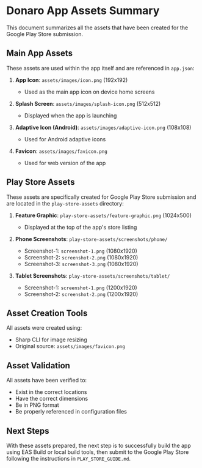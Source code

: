 # Donaro App Assets Summary

This document summarizes all the assets that have been created for the Google Play Store submission.

## Main App Assets

These assets are used within the app itself and are referenced in `app.json`:

1. **App Icon**: `assets/images/icon.png` (192x192)
   - Used as the main app icon on device home screens

2. **Splash Screen**: `assets/images/splash-icon.png` (512x512)
   - Displayed when the app is launching

3. **Adaptive Icon (Android)**: `assets/images/adaptive-icon.png` (108x108)
   - Used for Android adaptive icons

4. **Favicon**: `assets/images/favicon.png`
   - Used for web version of the app

## Play Store Assets

These assets are specifically created for Google Play Store submission and are located in the `play-store-assets` directory:

1. **Feature Graphic**: `play-store-assets/feature-graphic.png` (1024x500)
   - Displayed at the top of the app's store listing

2. **Phone Screenshots**: `play-store-assets/screenshots/phone/`
   - Screenshot-1: `screenshot-1.png` (1080x1920)
   - Screenshot-2: `screenshot-2.png` (1080x1920)
   - Screenshot-3: `screenshot-3.png` (1080x1920)

3. **Tablet Screenshots**: `play-store-assets/screenshots/tablet/`
   - Screenshot-1: `screenshot-1.png` (1200x1920)
   - Screenshot-2: `screenshot-2.png` (1200x1920)

## Asset Creation Tools

All assets were created using:
- Sharp CLI for image resizing
- Original source: `assets/images/favicon.png`

## Asset Validation

All assets have been verified to:
- Exist in the correct locations
- Have the correct dimensions
- Be in PNG format
- Be properly referenced in configuration files

## Next Steps

With these assets prepared, the next step is to successfully build the app using EAS Build or local build tools, then submit to the Google Play Store following the instructions in `PLAY_STORE_GUIDE.md`.